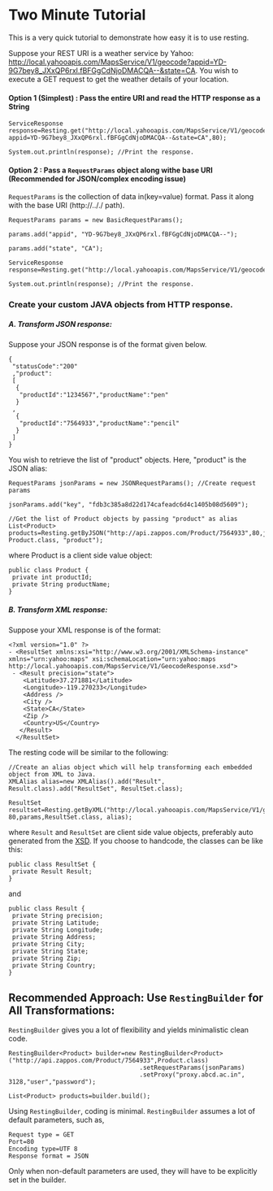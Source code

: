 # Two Minute Tutorial #

This is a very quick tutorial to demonstrate how easy it is to use resting.

Suppose  your REST URI is a weather service by Yahoo: http://local.yahooapis.com/MapsService/V1/geocode?appid=YD-9G7bey8_JXxQP6rxl.fBFGgCdNjoDMACQA--&state=CA. You wish to execute a GET request to get the weather details of your location.


#### Option 1 (Simplest) : Pass the entire URI and read the HTTP response as a String ####
```
ServiceResponse response=Resting.get("http://local.yahooapis.com/MapsService/V1/geocode?appid=YD-9G7bey8_JXxQP6rxl.fBFGgCdNjoDMACQA--&state=CA",80);

System.out.println(response); //Print the response.
```
#### Option 2 : Pass a `RequestParams` object along withe base URI (Recommended for JSON/complex encoding issue) ####

`RequestParams` is the collection of data in(key=value) format.
Pass it along with the base URI (http://.././ path).

```
RequestParams params = new BasicRequestParams(); 

params.add("appid", "YD-9G7bey8_JXxQP6rxl.fBFGgCdNjoDMACQA--");

params.add("state", "CA");

ServiceResponse response=Resting.get("http://local.yahooapis.com/MapsService/V1/geocode",80,params); 

System.out.println(response); //Print the response.
```
### Create your custom JAVA objects from HTTP response. ###

##### A. Transform JSON response: #####
Suppose your JSON response is of the format given below.
```
{
 "statusCode":"200"
 ,"product":
 [
  {
   "productId":"1234567","productName":"pen"  
  }
 ,
  {
   "productId":"7564933","productName":"pencil"
  }
 ]
}
```
You wish to retrieve the list of "product" objects. Here, "product" is the JSON alias:

```
RequestParams jsonParams = new JSONRequestParams(); //Create request params 

jsonParams.add("key", "fdb3c385a8d22d174cafeadc6d4c1405b08d5609");

//Get the list of Product objects by passing "product" as alias
List<Product> products=Resting.getByJSON("http://api.zappos.com/Product/7564933",80,jsonParams, Product.class, "product");
```
where Product is a client side value object:
```
public class Product {
 private int productId;
 private String productName;       
}
```
##### B. Transform XML response: #####
Suppose your XML response is of the format:
```
<?xml version="1.0" ?> 
- <ResultSet xmlns:xsi="http://www.w3.org/2001/XMLSchema-instance" xmlns="urn:yahoo:maps" xsi:schemaLocation="urn:yahoo:maps http://local.yahooapis.com/MapsService/V1/GeocodeResponse.xsd">
 - <Result precision="state">
    <Latitude>37.271881</Latitude> 
    <Longitude>-119.270233</Longitude> 
    <Address /> 
    <City /> 
    <State>CA</State> 
    <Zip /> 
    <Country>US</Country> 
   </Result>
  </ResultSet>
```
The resting code will be similar to the following:
```
//Create an alias object which will help transforming each embedded object from XML to Java.
XMLAlias alias=new XMLAlias().add("Result", Result.class).add("ResultSet", ResultSet.class); 

ResultSet resultset=Resting.getByXML("http://local.yahooapis.com/MapsService/V1/geocode", 80,params,ResultSet.class, alias);
```
where `Result` and `ResultSet` are client side value objects, preferably auto generated from the <a href='http://local.yahooapis.com/MapsService/V1/GeocodeResponse.xsd'>XSD</a>. If you choose to handcode, the classes can be like this:
```
public class ResultSet {
 private Result Result;
}
```
and
```
public class Result {
 private String precision;
 private String Latitude;
 private String Longitude;
 private String Address;
 private String City;
 private String State;
 private String Zip;
 private String Country;
}
```

## Recommended Approach: Use `RestingBuilder` for All Transformations: ##

`RestingBuilder` gives you a lot of flexibility and yields minimalistic clean code.

```
RestingBuilder<Product> builder=new RestingBuilder<Product>("http://api.zappos.com/Product/7564933",Product.class)
									.setRequestParams(jsonParams)
									.setProxy("proxy.abcd.ac.in", 3128,"user","password");

List<Product> products=builder.build();
```
Using `RestingBuilder`, coding is minimal. `RestingBuilder` assumes a lot of default parameters, such as,
```
Request type = GET
Port=80
Encoding type=UTF 8
Response format = JSON
```
Only when non-default parameters are used, they will have to be explicitly set in the builder.


